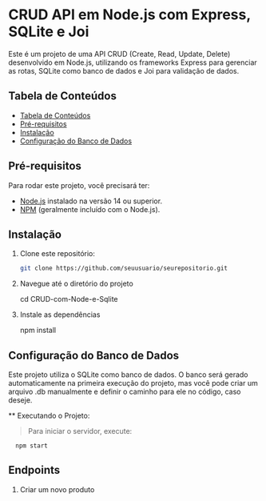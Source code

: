 # CRUD API em Node.js com Express, SQLite e Joi

Este é um projeto de uma API CRUD (Create, Read, Update, Delete) desenvolvido em Node.js, utilizando os frameworks Express para gerenciar as rotas, SQLite como banco de dados e Joi para validação de dados.

## Tabela de Conteúdos

- [Tabela de Conteúdos](#tabela-de-conteúdos)
- [Pré-requisitos](#pré-requisitos)
- [Instalação](#instalação)
- [Configuração do Banco de Dados](#configuração-do-banco-de-dados)

## Pré-requisitos

Para rodar este projeto, você precisará ter:

- [Node.js](https://nodejs.org/) instalado na versão 14 ou superior.
- [NPM](https://www.npmjs.com/) (geralmente incluído com o Node.js).

## Instalação

1. Clone este repositório:

   ```bash
   git clone https://github.com/seuusuario/seurepositorio.git

2. Navegue até o diretório do projeto

      cd CRUD-com-Node-e-Sqlite

3. Instale as dependências

      npm install

## Configuração do Banco de Dados

Este projeto utiliza o SQLite como banco de dados. O banco será gerado automaticamente na primeira execução do projeto, mas você pode criar um arquivo .db manualmente e definir o caminho para ele no código, caso deseje.

** Executando o Projeto:
> Para iniciar o servidor, execute:
 
      npm start

## Endpoints

1. Criar um novo produto
   
